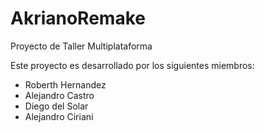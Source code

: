 # AkrianoRemake
Proyecto de Taller Multiplataforma

Este proyecto es desarrollado por los siguientes miembros:

- Roberth Hernandez
- Alejandro Castro
- Diego del Solar
- Alejandro Ciriani
